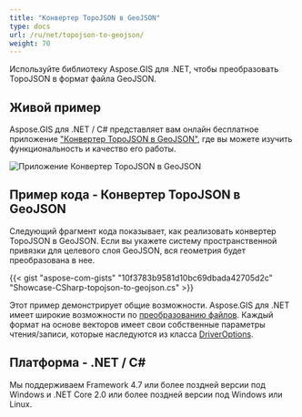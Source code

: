 ```yaml
---
title: "Конвертер TopoJSON в GeoJSON"
type: docs
url: /ru/net/topojson-to-geojson/
weight: 70
---
```


Используйте библиотеку Aspose.GIS для .NET, чтобы преобразовать TopoJSON в формат файла GeoJSON.

## **Живой пример**

Aspose.GIS для .NET / C# представляет вам онлайн бесплатное приложение ["Конвертер TopoJSON в GeoJSON"](https://products.aspose.app/gis/conversion/topojson-to-geojson), где вы можете изучить функциональность и качество его работы.

![Приложение Конвертер TopoJSON в GeoJSON](conversion.png)

## **Пример кода - Конвертер TopoJSON в GeoJSON**

Следующий фрагмент кода показывает, как реализовать конвертер TopoJSON в GeoJSON. Если вы укажете систему пространственной привязки для целевого слоя GeoJSON, вся геометрия будет преобразована в нее. 

{{< gist "aspose-com-gists" "10f3783b9581d10bc69dbada42705d2c" "Showcase-CSharp-topojson-to-geojson.cs" >}}

Этот пример демонстрирует общие возможности. Aspose.GIS для .NET имеет широкие возможности по [преобразованию файлов](https://docs.aspose.com/gis/net/vector-layers/). Каждый формат на основе векторов имеет свои собственные параметры чтения/записи, которые наследуются из класса [DriverOptions](https://reference.aspose.com/gis/net/aspose.gis/driveroptions).

## **Платформа - .NET / C#**

Мы поддерживаем Framework 4.7 или более поздней версии под Windows и .NET Core 2.0 или более поздней версии под Windows или Linux.
